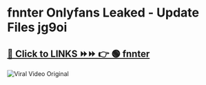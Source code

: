 
 # fnnter Onlyfans Leaked - Update Files jg9oi

## <h2><a href="https://clipsfans.com/fnnter&ref=git">🔗 Click to LINKS ⏩⏩ 👉 🟢 fnnter </a></h2>

<a href="https://clipsfans.com/fnnter&ref=git" rel="nofollow" data-target="animated-image.originalLink"><img src="https://i.ibb.co.com/xMMVF88/686577567.gif" alt="Viral Video Original" style="max-width: 100%; display: inline-block;" data-target="animated-image.originalImage"></a>


